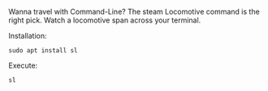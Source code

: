 Wanna travel with Command-Line? The steam Locomotive command is the right pick. Watch a locomotive span across your terminal.


Installation:

```
sudo apt install sl
```

Execute:

```
sl
```

